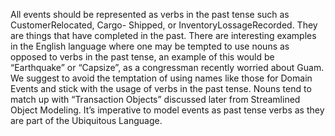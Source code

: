 All events should be represented as verbs in the past tense such as CustomerRelocated, Cargo- Shipped, or InventoryLossageRecorded. They are things that have completed in the past. There are interesting examples in the English language where one may be tempted to use nouns as opposed to verbs in the past tense, an example of this would be “Earthquake” or “Capsize”, as a congressman recently worried about Guam. We suggest to avoid the temptation of using names like those for Domain Events and stick with the usage of verbs in the past tense. Nouns tend to match up with “Transaction Objects” discussed later from Streamlined Object Modeling. It’s imperative to model events as past tense verbs as they are part of the Ubiquitous Language.



